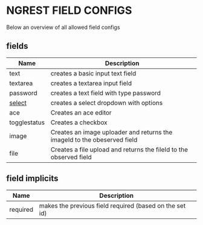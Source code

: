 NGREST FIELD CONFIGS
==========

Below an overview of all allowed field configs


fields
-----------

| Name				  									|  Description
| ------------------- 									| -------------
| text				  									| creates a basic input text field
| textarea		  	  									| creates a textarea input field
| password												| creates a text field with type password
| [select](start-ngrest-field-select.md)				| creates a select dropdown with options
| ace													| Creates an ace editor
| togglestatus                                          | Creates a checkbox
| image													| Creates an image uploader and returns the imageId to the obeserved field
| file													| Creates a file upload and returns the fileId to the observed field



field implicits
----------------

| Name					| Description
|-----------------------| -------------------
| required				| makes the previous field required (based on the set id)

